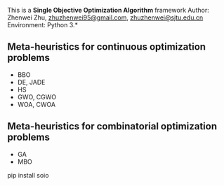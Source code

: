 This is a **Single Objective Optimization Algorithm** framework
Author: Zhenwei Zhu, zhuzhenwei95@gmail.com, zhuzhenwei@sjtu.edu.cn
Environment: Python 3.*

## Meta-heuristics for continuous optimization problems

* BBO
* DE, JADE
* HS
* GWO, CGWO
* WOA, CWOA


## Meta-heuristics for combinatorial optimization problems

* GA
* MBO

pip install soio

